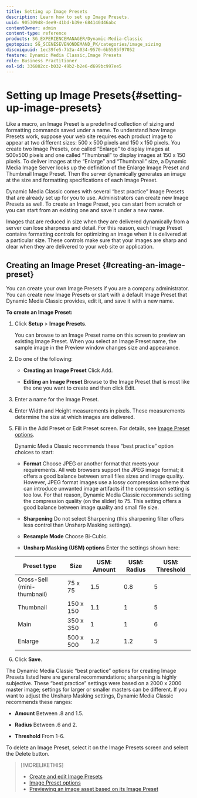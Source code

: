 ```yaml
---
title: Setting up Image Presets
description: Learn how to set up Image Presets.
uuid: 90530948-dee9-41bd-b39e-684140446abc
contentOwner: admin
content-type: reference
products: SG_EXPERIENCEMANAGER/Dynamic-Media-Classic
geptopics: SG_SCENESEVENONDEMAND_PK/categories/image_sizing
discoiquuid: 1ec39fe5-7b2a-4034-9570-6b5595f97052
feature: Dynamic Media Classic,Image Presets
role: Business Practitioner
exl-id: 336802cc-b032-49b2-b2e6-d699bc997ee5
---
```

# Setting up Image Presets{#setting-up-image-presets}

Like a macro, an Image Preset is a predefined collection of sizing and formatting commands saved under a name. To understand how Image Presets work, suppose your web site requires each product image to appear at two different sizes: 500 x 500 pixels and 150 x 150 pixels. You create two Image Presets, one called “Enlarge” to display images at 500x500 pixels and one called “Thumbnail” to display images at 150 x 150 pixels. To deliver images at the “Enlarge” and “Thumbnail” size, a Dynamic Media Image Server looks up the definition of the Enlarge Image Preset and Thumbnail Image Preset. Then the server dynamically generates an image at the size and formatting specifications of each Image Preset.

Dynamic Media Classic comes with several “best practice” Image Presets that are already set up for you to use. Administrators can create new Image Presets as well. To create an Image Preset, you can start from scratch or you can start from an existing one and save it under a new name.

Images that are reduced in size when they are delivered dynamically from a server can lose sharpness and detail. For this reason, each Image Preset contains formatting controls for optimizing an image when it is delivered at a particular size. These controls make sure that your images are sharp and clear when they are delivered to your web site or application.

## Creating an Image Preset {#creating-an-image-preset}

You can create your own Image Presets if you are a company administrator. You can create new Image Presets or start with a default Image Preset that Dynamic Media Classic provides, edit it, and save it with a new name.

**To create an Image Preset:**

1. Click **Setup** > **Image Presets**.

   You can browse to an Image Preset name on this screen to preview an existing Image Preset. When you select an Image Preset name, the sample image in the Preview window changes size and appearance.

1. Do one of the following:

   * **Creating an Image Preset**
   Click Add.

   * **Editing an Image Preset**
   Browse to the Image Preset that is most like the one you want to create and then click Edit.

1. Enter a name for the Image Preset.
1. Enter Width and Height measurements in pixels. These measurements determine the size at which images are delivered.
1. Fill in the Add Preset or Edit Preset screen. For details, see [Image Preset options](application-setup.md#image_preset_options).

   Dynamic Media Classic recommends these “best practice” option choices to start:

   * **Format**
   Choose JPEG or another format that meets your requirements. All web browsers support the JPEG image format; it offers a good balance between small files sizes and image quality. However, JPEG format images use a lossy compression scheme that can introduce unwanted image artifacts if the compression setting is too low. For that reason, Dynamic Media Classic recommends setting the compression quality (on the slider) to 75. This setting offers a good balance between image quality and small file size.

   * **Sharpening**
   Do not select Sharpening (this sharpening filter offers less control than Unsharp Masking settings).

   * **Resample Mode**
   Choose Bi-Cubic.

   * **Unsharp Masking (USM) options**
   Enter the settings shown here:

    |Preset type|Size|USM: Amount|USM: Radius|USM: Threshold|
    |--- |--- |--- |--- |--- |
    |Cross-Sell (mini-thumbnail)|75 x 75|1.5|0.8|5|
    |Thumbnail|150 x 150|1.1|1|5|
    |Main|350 x 350|1|1|6|
    |Enlarge|500 x 500|1.2|1.2|5|

1. Click **Save**.

The Dynamic Media Classic “best practice” options for creating Image Presets listed here are general recommendations; sharpening is highly subjective. These “best practice” settings were based on a 2000 x 2000 master image; settings for larger or smaller masters can be different. If you want to adjust the Unsharp Masking settings, Dynamic Media Classic recommends these ranges:

* **Amount**
Between .8 and 1.5.

* **Radius**
Between .6 and 2.

* **Threshold**
From 1-6.

To delete an Image Preset, select it on the Image Presets screen and select the Delete button.

>[!MORELIKETHIS]
>
>* [Create and edit Image Presets](application-setup.md#creating_and_editing_image_presets)
>* [Image Preset options](application-setup.md#image_preset_options)
>* [Previewing an image asset based on its Image Preset](previewing-asset.md#previewing_an_image_asset_based_on_its_image_preset)
